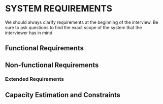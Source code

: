 # SYSTEM REQUIREMENTS

We should always clarify requirements at the beginning of the interview. Be sure to ask questions to find the exact scope of the system that the interviewer has in mind.

## Functional Requirements

## Non-functional Requirements

### Extended Requirements

## Capacity Estimation and Constraints




